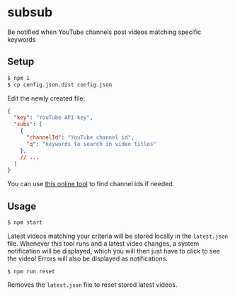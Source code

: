 # subsub

Be notified when YouTube channels post videos matching specific keywords

## Setup

```sh
$ npm i
$ cp config.json.dist config.json
```

Edit the newly created file:

```json
{
  "key": "YouTube API key",
  "subs": [
    {
      "channelId": "YouTube channel id",
      "q": "keywords to search in video titles"
    },
    // ...
  ]
}
```

You can use [this online tool](https://commentpicker.com/youtube-channel-id.php) to find channel ids if needed.

## Usage

```sh
$ npm start
```

Latest videos matching your criteria will be stored locally in the `latest.json` file. Whenever this tool runs and a latest video changes, a system notification will be displayed, which you will then just have to click to see the video! Errors will also be displayed as notifications.

```
$ npm run reset
```

Removes the `latest.json` file to reset stored latest videos.
